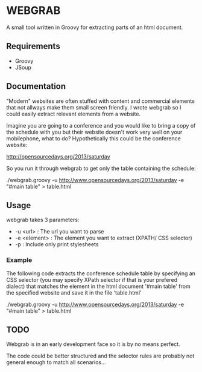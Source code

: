 WEBGRAB
=======

A small tool written in Groovy for extracting parts of an html document.

## Requirements ##
* Groovy
* JSoup

## Documentation ##
"Modern" websites are often stuffed with content and commercial elements that not allways make them small screen friendly.
I wrote webgrab so I could easily extract relevant elements from a website.

Imagine you are going to a conference and you would like to bring a copy of the schedule with you but their website doesn't work very well on your mobilephone, what to do?
Hypothetically this could be the conference website:

http://opensourcedays.org/2013/saturday

So you run it through webgrab to get only the table containing the schedule:

./webgrab.groovy -u http://www.opensourcedays.org/2013/saturday -e "#main table" > table.html

## Usage ##

webgrab takes 3 parameters:
* -u &lt;url&gt; : The url you want to parse
* -e &lt;element&gt; : The element you want to extract (XPATH/ CSS selector)
* -p : Include only print stylesheets

### Example ###
The following code extracts the conference schedule table by specifying an CSS selector (you may specify XPath selector if that is your prefered dialect) that matches the element in the html document '#main table' from the specified website and save it in the file 'table.html'

./webgrab.groovy -u http://www.opensourcedays.org/2013/saturday -e "#main table" > table.html

## TODO ##
Webgrab is in an early development face so it is by no means perfect.

The code could be better structured and the selector rules are probably not general enough to match all scenarios...
